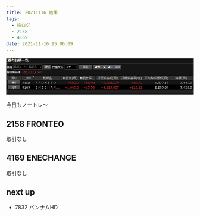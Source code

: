 ```yaml
---
title: 20211116 結果
tags:
  - 株ログ
  - 2158
  - 4169
date: 2021-11-16 15:06:09
---
```


![i](/kab/img/20211116000.png)

今日もノートレ～

## 2158 FRONTEO

取引なし

## 4169 ENECHANGE

取引なし

## next up

- 7832 バンナムHD
